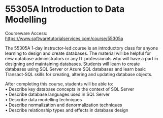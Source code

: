 # 55305A Introduction to Data Modelling
Courseware Access:  https://www.softwaretutorialservices.com/course/55305a

The 55305A 1-day instructor-led course is an introductory class for anyone learning to design and create databases. The material will be helpful for new database administrators or any IT professionals who will have a part in designing and maintaining databases. Students will learn to create databases using SQL Server or Azure SQL databases and learn basic Transact-SQL skills for creating, altering and updating database objects.

After completing this course, students will be able to:<br>
• Describe key database concepts in the context of SQL Server<br>
• Describe database languages used in SQL Server<br>
• Describe data modelling techniques<br>
• Describe normalization and denormalization techniques<br>
• Describe relationship types and effects in database design<br>
